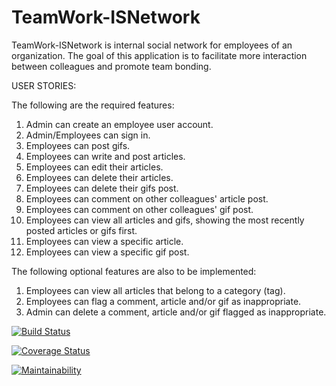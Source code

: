 # TeamWork-ISNetwork
TeamWork-ISNetwork is internal social network for employees of an organization. The goal of this application is to facilitate more interaction between colleagues and promote team bonding. 

USER STORIES:

The following are the required features:
  1. Admin can create an employee user account.
  2. Admin/Employees can sign in.
  3. Employees can post gifs.
  4. Employees can write and post articles.
  5. Employees can edit their articles.
  6. Employees can delete their articles.
  7. Employees can delete their gifs post.
  8. Employees can comment on other colleagues' article post.
  9. Employees can comment on other colleagues' gif post.
  10. Employees can view all articles and gifs, showing the most recently posted articles or gifs
      first.
  11. Employees can view a specific article.
  12. Employees can view a specific gif post.

The following optional features are also to be implemented:
  1. Employees can view all articles that belong to a category (tag).
  2. Employees can flag a comment, article and/or gif as inappropriate.
  3. Admin can delete a comment, article and/or gif flagged as inappropriate.

  [![Build Status](https://travis-ci.com/okpoEkpenyong/TeamWork-ISNetwork.svg?branch=master)](https://travis-ci.com/okpoEkpenyong/TeamWork-ISNetwork)

  [![Coverage Status](https://coveralls.io/repos/github/okpoEkpenyong/TeamWork-ISNetwork/badge.svg?branch=master)](https://coveralls.io/github/okpoEkpenyong/TeamWork-ISNetwork?branch=master)

  [![Maintainability](https://api.codeclimate.com/v1/badges/9cea491705982a55f50d/maintainability)](https://codeclimate.com/github/okpoEkpenyong/TeamWork-ISNetwork/maintainability)
